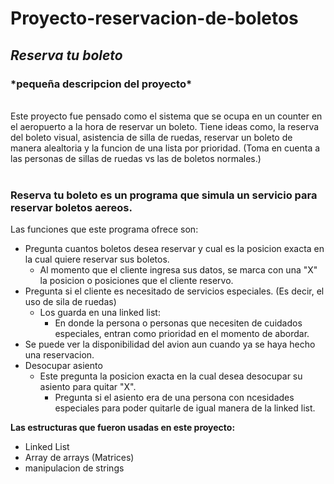 # Proyecto-reservacion-de-boletos
## *Reserva tu boleto*
<h3><b>*pequeña descripcion del proyecto*</b></h3><br>
  Este proyecto fue pensado como el sistema que se ocupa en un counter en el aeropuerto a la hora de reservar un boleto. Tiene ideas como, la reserva del boleto visual, asistencia de silla de ruedas, reservar un boleto de manera alealtoria y la funcion de una lista por prioridad. (Toma en cuenta a las personas de sillas de ruedas vs las de boletos normales.)<br><br>
  
### Reserva tu boleto es un programa que simula un servicio para reservar boletos aereos. 
Las funciones que este programa ofrece son: 
  - Pregunta cuantos boletos desea reservar y cual es la posicion exacta en la cual quiere reservar sus boletos.
    - Al momento que el cliente ingresa sus datos, se marca con una "X" la posicion o posiciones que el cliente reservo.
  - Pregunta si el cliente es necesitado de servicios especiales. (Es decir, el uso de sila de ruedas)
    - Los guarda en una linked list:
      - En donde la persona o personas que necesiten de cuidados especiales, entran como prioridad en el momento de abordar.  
  - Se puede ver la disponibilidad del avion aun cuando ya se haya hecho una reservacion. 
  - Desocupar asiento
    - Este pregunta la posicion exacta en la cual desea desocupar su asiento para quitar "X".
      - Pregunta si el asiento era de una persona con ncesidades especiales para poder quitarle de igual manera de la linked list.


<b>Las estructuras que fueron usadas en este proyecto: </b>
  - Linked List
  - Array de arrays (Matrices)
  - manipulacion de strings
